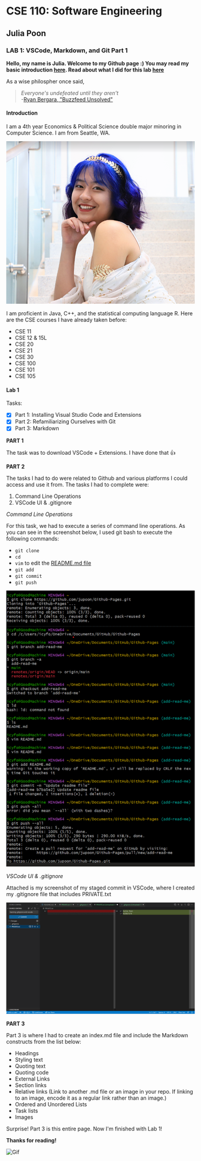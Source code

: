 # CSE 110: Software Engineering
## Julia Poon
### LAB 1: VSCode, Markdown, and Git Part 1


**Hello, my name is Julia. Welcome to my Github page :) You may read my basic introduction [here](https://github.com/jupoon/Github-Pages/edit/main/index.md#introduction). Read about what I did for this lab [here](https://github.com/jupoon/Github-Pages/edit/main/index.md#lab-1)**

As a wise philospher once said, 
>*Everyone's undefeated until they aren't*  
> \-[Ryan Bergara, "Buzzfeed Unsolved"](https://buzzfeed-unsolved.fandom.com/wiki/Ryan_Bergara)

#### Introduction
I am a 4th year Economics & Political Science double major minoring in Computer Science. I am from Seattle, WA. 

![Image](screenshots/pic.png)

I am proficient in Java, C++, and the statistical computing language R. Here are the CSE courses I have already taken before:
- CSE 11
- CSE 12 & 15L
- CSE 20
- CSE 21
- CSE 30
- CSE 100
- CSE 101
- CSE 105

#### Lab 1

Tasks:
- [X] Part 1: Installing Visual Studio Code and Extensions
- [X] Part 2: Refamiliarizing Ourselves with Git
- [X] Part 3: Markdown

**PART 1**

The task was to download VSCode + Extensions. I have done that 👍

**PART 2**

The tasks I had to do were related to Github and various platforms I could access and use it from. The tasks I had to complete were:
1. Command Line Operations
2. VSCode UI & .gitignore

*Command Line Operations*

For this task, we had to execute a series of command line operations. As you can see in the screenshot below, I used git bash to execute the following commands:
- `git clone`
- `cd`
- `vim` to edit the [README.md file](README.md)
- `git add`
- `git commit`
- `git push`

![Image](screenshots/command_line_git_trans.png)

*VSCode UI & .gitignore*

Attached is my screenshot of my staged commit in VSCode, where I created my .gitignore file that includes PRIVATE.txt

![Image](screenshots/vscode_staged_commit.png)

**PART 3**

Part 3 is where I had to create an index.md file and include the Markdown constructs from the list below:
- Headings
- Styling text
- Quoting text
- Quoting code
- External Links
- Section links
- Relative links (Link to another .md file or an image in your repo. If linking to an image, encode it as a regular link rather than an image.)
- Ordered and Unordered Lists
- Task lists
- Images

Surprise! Part 3 is this entire page. Now I'm finished with Lab 1!


**Thanks for reading!**

![Gif](https://media.giphy.com/media/vFKqnCdLPNOKc/giphy.gif)
